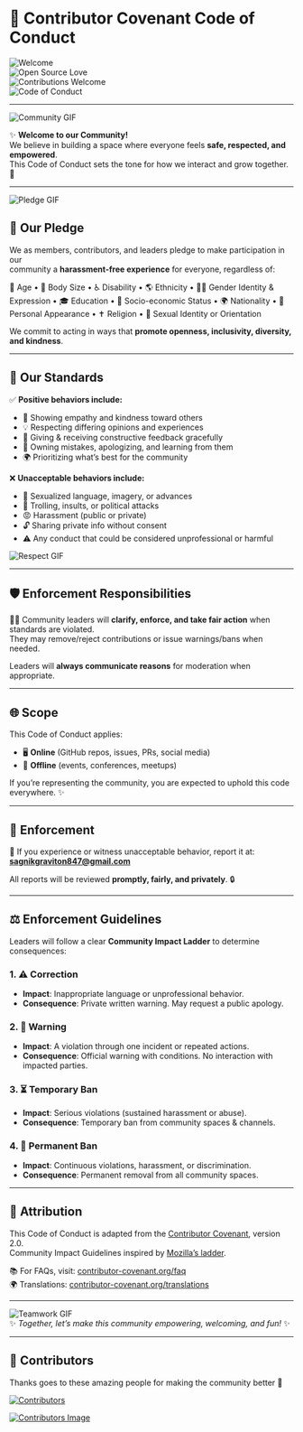 # 🧭 Contributor Covenant Code of Conduct  

![Welcome](https://img.shields.io/badge/Welcome-Contributors-blueviolet?style=for-the-badge)  
![Open Source Love](https://img.shields.io/badge/Open%20Source-%E2%9D%A4-red?style=for-the-badge)  
![Contributions Welcome](https://img.shields.io/badge/Contributions-Welcome-brightgreen.svg?style=for-the-badge)  
![Code of Conduct](https://img.shields.io/badge/Code%20of%20Conduct-Respect%20%26%20Kindness-blue?style=for-the-badge)  

---

![Community GIF](https://media.giphy.com/media/v1.Y2lkPTc5MGI3NjExZzM2NXpxMGI4djVrY3ozbG9ha3cwd2FnY3M1aDNvMmhxYmc4cXd2ZSZlcD12MV9naWZzX3NlYXJjaCZjdD1n/L1R1tvI9svkIWwpVYr/giphy.gif)  

✨ **Welcome to our Community!**  
We believe in building a space where everyone feels **safe, respected, and empowered**.  
This Code of Conduct sets the tone for how we interact and grow together. 💜  

---

![Pledge GIF](https://media.giphy.com/media/v1.Y2lkPTc5MGI3NjExZzM2NXpxMGI4djVrY3ozbG9ha3cwd2FnY3M1aDNvMmhxYmc4cXd2ZSZlcD12MV9naWZzX3NlYXJjaCZjdD1n/OumCa12QC9CIvBe2c1/giphy.gif)  

## 🌟 Our Pledge  

We as members, contributors, and leaders pledge to make participation in our  
community a **harassment-free experience** for everyone, regardless of:  

🧑 Age • 🧬 Body Size • ♿ Disability • 🌎 Ethnicity • 🏳️‍🌈 Gender Identity & Expression • 🎓 Education • 💼 Socio-economic Status • 🌍 Nationality • 🙌 Personal Appearance • ✝️ Religion • 💖 Sexual Identity or Orientation  

We commit to acting in ways that **promote openness, inclusivity, diversity, and kindness**.  

---

## 🌈 Our Standards  

✅ **Positive behaviors include:**  
- 🤝 Showing empathy and kindness toward others  
- 💡 Respecting differing opinions and experiences  
- 📢 Giving & receiving constructive feedback gracefully  
- 🙏 Owning mistakes, apologizing, and learning from them  
- 🌍 Prioritizing what’s best for the community  

❌ **Unacceptable behaviors include:**  
- 🚫 Sexualized language, imagery, or advances  
- 🐍 Trolling, insults, or political attacks  
- 😡 Harassment (public or private)  
- 🔓 Sharing private info without consent  
- ⚠️ Any conduct that could be considered unprofessional or harmful  

![Respect GIF](https://media1.giphy.com/media/v1.Y2lkPTc5MGI3NjExdGMyMjFmMHBwdW9sM2xrejUwMWh2cWNjejl4dnRsdXR2dWZ1bWJsNCZlcD12MV9pbnRlcm5hbF9naWZfYnlfaWQmY3Q9Zw/bJ4TVNYNUympPgcpem/giphy.gif)  

---

## 🛡️ Enforcement Responsibilities  

👩‍💻 Community leaders will **clarify, enforce, and take fair action** when standards are violated.  
They may remove/reject contributions or issue warnings/bans when needed.  

Leaders will **always communicate reasons** for moderation when appropriate.  

---

## 🌐 Scope  

This Code of Conduct applies:  
- 🖥️ **Online** (GitHub repos, issues, PRs, social media)  
- 🎤 **Offline** (events, conferences, meetups)  

If you’re representing the community, you are expected to uphold this code everywhere. ✨  

---

## 🚨 Enforcement  

📩 If you experience or witness unacceptable behavior, report it at:  
**sagnikgraviton847@gmail.com**  

All reports will be reviewed **promptly, fairly, and privately**. 🔒  

---

## ⚖️ Enforcement Guidelines  

Leaders will follow a clear **Community Impact Ladder** to determine consequences:  

### 1. ⚠️ Correction  
- **Impact**: Inappropriate language or unprofessional behavior.  
- **Consequence**: Private written warning. May request a public apology.  

### 2. 📢 Warning  
- **Impact**: A violation through one incident or repeated actions.  
- **Consequence**: Official warning with conditions. No interaction with impacted parties.  

### 3. ⏳ Temporary Ban  
- **Impact**: Serious violations (sustained harassment or abuse).  
- **Consequence**: Temporary ban from community spaces & channels.  

### 4. 🚫 Permanent Ban  
- **Impact**: Continuous violations, harassment, or discrimination.  
- **Consequence**: Permanent removal from all community spaces.  

---

## 📜 Attribution  

This Code of Conduct is adapted from the [Contributor Covenant][homepage], version 2.0.  
Community Impact Guidelines inspired by [Mozilla’s ladder](https://github.com/mozilla/diversity).  

📚 For FAQs, visit: [contributor-covenant.org/faq](https://www.contributor-covenant.org/faq)  
🌍 Translations: [contributor-covenant.org/translations](https://www.contributor-covenant.org/translations)  

[homepage]: https://www.contributor-covenant.org  

---

![Teamwork GIF](https://media.giphy.com/media/v1.Y2lkPTc5MGI3NjExZzM2NXpxMGI4djVrY3ozbG9ha3cwd2FnY3M1aDNvMmhxYmc4cXd2ZSZlcD12MV9naWZzX3NlYXJjaCZjdD1n/qgQUggAC3Pfv687qPC/giphy.gif)  
✨ *Together, let’s make this community empowering, welcoming, and fun!* ✨  

---

## 🌟 Contributors  

Thanks goes to these amazing people for making the community better 💜  

<!-- ALL-CONTRIBUTORS-BADGE:START - Do not remove or modify this section -->
[![Contributors](https://img.shields.io/github/contributors/eccentriccoder01/SaralSeva?style=for-the-badge)](https://github.com/eccentriccoder01/SaralSeva/graphs/contributors)
<!-- ALL-CONTRIBUTORS-BADGE:END -->

<!-- Contributors will automatically show up here -->
[![Contributors Image](https://contrib.rocks/image?repo=eccentriccoder01/SaralSeva)](https://github.com/eccentriccoder01/SaralSeva/graphs/contributors)  
